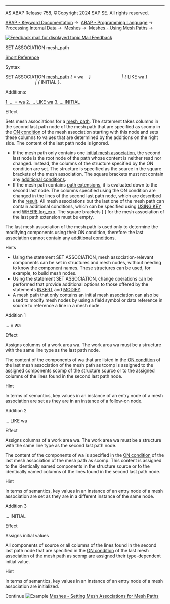   

* * *

AS ABAP Release 758, ©Copyright 2024 SAP SE. All rights reserved.

[ABAP - Keyword Documentation](javascript:call_link\('abenabap.htm'\)) →  [ABAP - Programming Language](javascript:call_link\('abenabap_reference.htm'\)) →  [Processing Internal Data](javascript:call_link\('abenabap_data_working.htm'\)) →  [Meshes](javascript:call_link\('abenabap_meshes.htm'\)) →  [Meshes - Using Mesh Paths](javascript:call_link\('abenmesh_path_usage.htm'\)) → 

 [![](Mail.gif?object=Mail.gif "Feedback mail for displayed topic") Mail Feedback](mailto:f1_help@sap.com?subject=Feedback%20on%20ABAP%20Documentation&body=Document:%20SET%20ASSOCIATION%20mesh_path%2C%20ABENMESH_SET_ASSOCIATION%2C%20758%0D%0A%0D%0AError:%0D%0A%0D%0A%0D%0A%0D%0ASuggestion%20for%20improvement:)

SET ASSOCIATION mesh\_path

[Short Reference](javascript:call_link\('abapset_association_shortref.htm'\))

Syntax

SET ASSOCIATION [mesh\_path](javascript:call_link\('abenmesh_path.htm'\)) *{* = wa    *}*
                        *|* *{* LIKE wa *}*
                        *|* *{* INITIAL *}*.

Additions:

[1\. ... = wa](#!ABAP_ADDITION_1@1@)
[2\. ... LIKE wa](#!ABAP_ADDITION_2@2@)
[3\. ... INITIAL](#!ABAP_ADDITION_3@3@)

Effect

Sets mesh associations for a [mesh\_path](javascript:call_link\('abenmesh_path.htm'\)). The statement takes columns in the second last path node of the mesh path that are specified as scomp in the [ON condition](javascript:call_link\('abaptypes_mesh_association.htm'\)) of the mesh association starting with this node and sets these columns to values that are determined by the additions on the right side. The content of the last path node is ignored.

-   If the mesh path only contains one [initial mesh association](javascript:call_link\('abenmesh_path.htm'\)), the second last node is the root node of the path whose content is neither read nor changed. Instead, the columns of the structure specified by the ON condition are set. The structure is specified as the source in the square brackets of the mesh association. The square brackets must not contain any [additional conditions](javascript:call_link\('abenmesh_path_assoc_cond.htm'\)).
-   If the mesh path contains [path extensions](javascript:call_link\('abenmesh_path.htm'\)), it is evaluated down to the second last node. The columns specified using the ON condition are changed in the lines of the second last path node, which are described in the [result](javascript:call_link\('abenmesh_path_result_chaining.htm'\)). All mesh associations but the last one of the mesh path can contain additional conditions, which can be specified using [USING KEY](javascript:call_link\('abenmesh_path_assoc_cond.htm'\)) and [WHERE log\_exp](javascript:call_link\('abenmesh_path_assoc_cond.htm'\)). The square brackets \[ \] for the mesh association of the last path extension must be empty.

The last mesh association of the mesh path is used only to determine the modifying components using their ON condition, therefore the last association cannot contain any [additional conditions](javascript:call_link\('abenmesh_path_assoc_cond.htm'\)).

Hints

-   Using the statement SET ASSOCIATION, mesh association-relevant components can be set in structures and mesh nodes, without needing to know the component names. These structures can be used, for example, to build mesh nodes.
-   Using the statement SET ASSOCIATION, change operations can be performed that provide additional options to those offered by the statements [INSERT](javascript:call_link\('abenmesh_insert.htm'\)) and [MODIFY](javascript:call_link\('abenmesh_insert.htm'\)).
-   A mesh path that only contains an initial mesh association can also be used to modify mesh nodes by using a field symbol or data reference in source to reference a line in a mesh node.

Addition 1   

... = wa

Effect

Assigns columns of a work area wa. The work area wa must be a structure with the same line type as the last path node.

The content of the components of wa that are listed in the [ON condition](javascript:call_link\('abaptypes_mesh_association.htm'\)) of the last mesh association of the mesh path as tcomp is assigned to the assigned components scomp of the structure source or to the assigned columns of the lines found in the second last path node.

Hint

In terms of semantics, key values in an instance of an entry node of a mesh association are set as they are in an instance of a follow-on node.

Addition 2   

... LIKE wa

Effect

Assigns columns of a work area wa. The work area wa must be a structure with the same line type as the second last path node.

The content of the components of wa is specified in the [ON condition](javascript:call_link\('abaptypes_mesh_association.htm'\)) of the last mesh association of the mesh path as scomp. This content is assigned to the identically named components in the structure source or to the identically named columns of the lines found in the second last path node.

Hint

In terms of semantics, key values in an instance of an entry node of a mesh association are set as they are in a different instance of the same node.

Addition 3   

... INITIAL

Effect

Assigns initial values

All components of source or all columns of the lines found in the second last path node that are specified in the [ON condition](javascript:call_link\('abaptypes_mesh_association.htm'\)) of the last mesh association of the mesh path as scomp are assigned their type-dependent initial value.

Hint

In terms of semantics, key values in an instance of an entry node of a mesh association are initialized.

Continue
![Example](exa.gif "Example") [Meshes - Setting Mesh Associations for Mesh Paths](javascript:call_link\('abenmesh_set_association_abexa.htm'\))